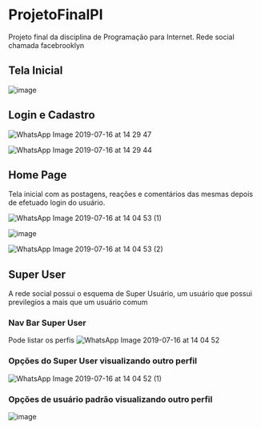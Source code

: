 # ProjetoFinalPI
Projeto final da disciplina de Programação para Internet. Rede social chamada facebrooklyn

## Tela Inicial
![image](https://user-images.githubusercontent.com/33494009/61319917-b56e6500-a7de-11e9-8bd7-38ee3d65897f.png)

## Login e Cadastro
![WhatsApp Image 2019-07-16 at 14 29 47](https://user-images.githubusercontent.com/33494009/61319785-57da1880-a7de-11e9-810e-6f8830edfd47.jpeg)

![WhatsApp Image 2019-07-16 at 14 29 44](https://user-images.githubusercontent.com/33494009/61319788-590b4580-a7de-11e9-9289-28cc1a483bfa.jpeg)

## Home Page

Tela inicial com as postagens, reações e comentários das mesmas depois de efetuado login do usuário.

![WhatsApp Image 2019-07-16 at 14 04 53 (1)](https://user-images.githubusercontent.com/33494009/61316905-442bb380-a7d8-11e9-9b22-7e2af99eca4e.jpeg)

![image](https://user-images.githubusercontent.com/33494009/61316879-39711e80-a7d8-11e9-9938-05f18f48e2c5.png)

![WhatsApp Image 2019-07-16 at 14 04 53 (2)](https://user-images.githubusercontent.com/33494009/61316888-3d9d3c00-a7d8-11e9-8b66-305c677e7e53.jpeg)

## Super User

A rede social possui o esquema de Super Usuário, um usuário que possui previlegios a mais que um usuário comum

### Nav Bar Super User
Pode listar os perfis
![WhatsApp Image 2019-07-16 at 14 04 52](https://user-images.githubusercontent.com/33494009/61319545-d1bdd200-a7dd-11e9-8eed-7e8234ef9c6d.jpeg)

### Opções do Super User visualizando outro perfil

![WhatsApp Image 2019-07-16 at 14 04 52 (1)](https://user-images.githubusercontent.com/33494009/61319540-cd91b480-a7dd-11e9-8941-de52b155b1f7.jpeg)

### Opções de usuário padrão visualizando outro perfil

![image](https://user-images.githubusercontent.com/33494009/61320028-f1092f00-a7de-11e9-9123-ddeb24a9d728.png)
